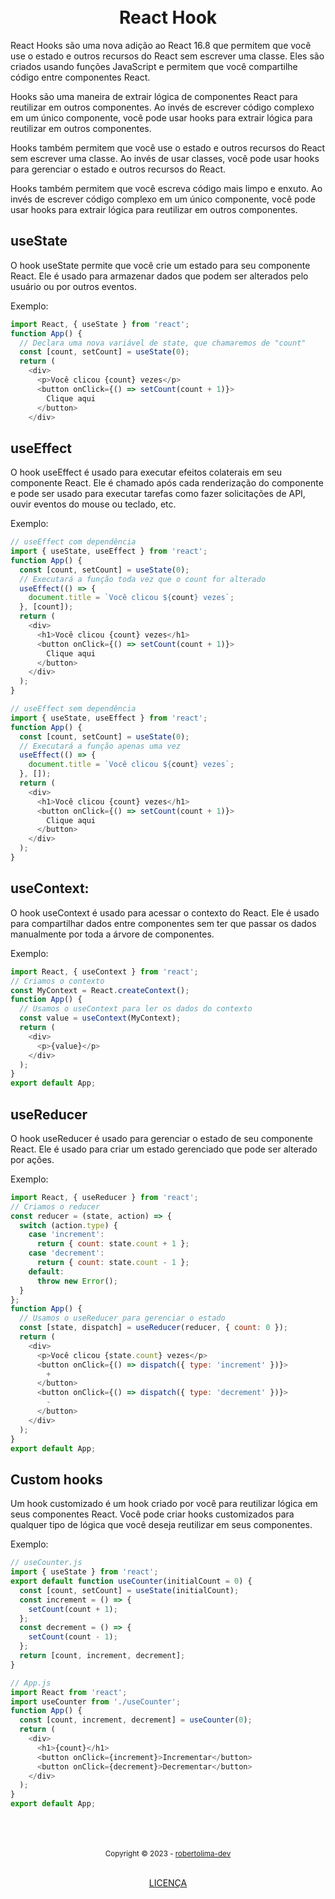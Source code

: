 <h1 align="center">
<br>React Hook
</h1>

React Hooks são uma nova adição ao React 16.8 que permitem que você use o estado e outros recursos do React sem escrever uma classe. Eles são criados usando funções JavaScript e permitem que você compartilhe código entre componentes React.

Hooks são uma maneira de extrair lógica de componentes React para reutilizar em outros componentes. Ao invés de escrever código complexo em um único componente, você pode usar hooks para extrair lógica para reutilizar em outros componentes.

Hooks também permitem que você use o estado e outros recursos do React sem escrever uma classe. Ao invés de usar classes, você pode usar hooks para gerenciar o estado e outros recursos do React.

Hooks também permitem que você escreva código mais limpo e enxuto. Ao invés de escrever código complexo em um único componente, você pode usar hooks para extrair lógica para reutilizar em outros componentes.

## useState

O hook useState permite que você crie um estado para seu componente React. Ele é usado para armazenar dados que podem ser alterados pelo usuário ou por outros eventos.

Exemplo:
```js
import React, { useState } from 'react';
function App() {
  // Declara uma nova variável de state, que chamaremos de "count"
  const [count, setCount] = useState(0);
  return (
    <div>
      <p>Você clicou {count} vezes</p>
      <button onClick={() => setCount(count + 1)}>
        Clique aqui
      </button>
    </div>
```

## useEffect

O hook useEffect é usado para executar efeitos colaterais em seu componente React. Ele é chamado após cada renderização do componente e pode ser usado para executar tarefas como fazer solicitações de API, ouvir eventos do mouse ou teclado, etc.

Exemplo:
```js
// useEffect com dependência
import { useState, useEffect } from 'react';
function App() {
  const [count, setCount] = useState(0);
  // Executará a função toda vez que o count for alterado
  useEffect(() => {
    document.title = `Você clicou ${count} vezes`;
  }, [count]);
  return (
    <div>
      <h1>Você clicou {count} vezes</h1>
      <button onClick={() => setCount(count + 1)}>
        Clique aqui
      </button>
    </div>
  );
}
```
```js
// useEffect sem dependência
import { useState, useEffect } from 'react';
function App() {
  const [count, setCount] = useState(0);
  // Executará a função apenas uma vez
  useEffect(() => {
    document.title = `Você clicou ${count} vezes`;
  }, []);
  return (
    <div>
      <h1>Você clicou {count} vezes</h1>
      <button onClick={() => setCount(count + 1)}>
        Clique aqui
      </button>
    </div>
  );
}
```

## useContext: 

O hook useContext é usado para acessar o contexto do React. Ele é usado para compartilhar dados entre componentes sem ter que passar os dados manualmente por toda a árvore de componentes.

Exemplo:
```js
import React, { useContext } from 'react';
// Criamos o contexto
const MyContext = React.createContext();
function App() {
  // Usamos o useContext para ler os dados do contexto
  const value = useContext(MyContext);
  return (
    <div>
      <p>{value}</p>
    </div>
  );
}
export default App;
```

## useReducer

O hook useReducer é usado para gerenciar o estado de seu componente React. Ele é usado para criar um estado gerenciado que pode ser alterado por ações.

Exemplo:
```js
import React, { useReducer } from 'react';
// Criamos o reducer
const reducer = (state, action) => {
  switch (action.type) {
    case 'increment':
      return { count: state.count + 1 };
    case 'decrement':
      return { count: state.count - 1 };
    default:
      throw new Error();
  }
};
function App() {
  // Usamos o useReducer para gerenciar o estado
  const [state, dispatch] = useReducer(reducer, { count: 0 });
  return (
    <div>
      <p>Você clicou {state.count} vezes</p>
      <button onClick={() => dispatch({ type: 'increment' })}>
        +
      </button>
      <button onClick={() => dispatch({ type: 'decrement' })}>
        -
      </button>
    </div>
  );
}
export default App;
```

## Custom hooks

Um hook customizado é um hook criado por você para reutilizar lógica em seus componentes React. Você pode criar hooks customizados para qualquer tipo de lógica que você deseja reutilizar em seus componentes.

Exemplo:
```js
// useCounter.js
import { useState } from 'react';
export default function useCounter(initialCount = 0) {
  const [count, setCount] = useState(initialCount);
  const increment = () => {
    setCount(count + 1);
  };
  const decrement = () => {
    setCount(count - 1);
  };
  return [count, increment, decrement];
}
```
```js
// App.js
import React from 'react';
import useCounter from './useCounter';
function App() {
  const [count, increment, decrement] = useCounter(0);
  return (
    <div>
      <h1>{count}</h1>
      <button onClick={increment}>Incrementar</button>
      <button onClick={decrement}>Decrementar</button>
    </div>
  );
}
export default App;
```

<div align="center">
  <br/>
  <br/>
  <br/>
    <div>
      <sub>Copyright © 2023 - <a href="https://github.com/robertolima-dev">robertolima-dev</sub></a>
    </div>
    <br/>
    <p> 
      <a href="https://github.com/robertolima-dev/licenca/blob/main/LICENSE.md">LICENÇA</a>
    </p>
</div>
